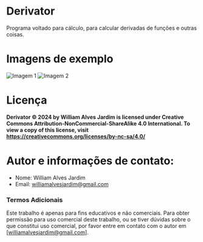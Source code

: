 # Derivator
Programa voltado para cálculo, para calcular derivadas de funções e outras coisas.

# Imagens de exemplo
![Imagem 1](https://github.com/WilliamJardim/Derivator/raw/main/assets/tela-principal.png)
![Imagem 2](https://github.com/WilliamJardim/Derivator/raw/main/assets/tela-principal2.png)

# Licença
**Derivator © 2024 by William Alves Jardim is licensed under Creative Commons Attribution-NonCommercial-ShareAlike 4.0 International. To view a copy of this license, visit https://creativecommons.org/licenses/by-nc-sa/4.0/**

# Autor e informações de contato:
 - Nome: William Alves Jardim
 - Email: williamalvesjardim@gmail.com

### Termos Adicionais
Este trabalho é apenas para fins educativos e não comerciais. Para obter permissão para uso comercial deste trabalho, ou se tiver dúvidas sobre o que constitui uso comercial, por favor entre em contato com o autor em [williamalvesjardim@gmail.com].